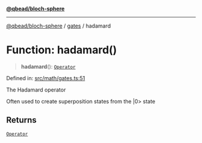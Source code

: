 [**@qbead/bloch-sphere**](../../../../index.md)

***

[@qbead/bloch-sphere](../../../../index.md) / [gates](../index.md) / hadamard

# Function: hadamard()

> **hadamard**(): [`Operator`](../../../../classes/Operator.md)

Defined in: [src/math/gates.ts:51](https://github.com/qbead/bloch-sphere/blob/7e0f69cf2dad7ff45291f70228526b02e73614bb/src/math/gates.ts#L51)

The Hadamard operator

Often used to create superposition states from the |0> state

## Returns

[`Operator`](../../../../classes/Operator.md)
